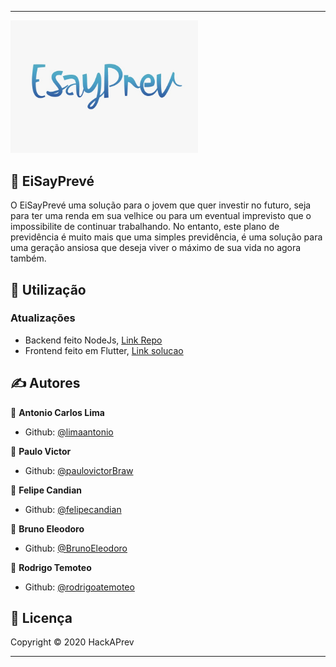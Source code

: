 

--------------------------------------------------------------------

<img src="https://raw.githubusercontent.com/BrunoEleodoro/hackaprev/master/assets/hack-a-prev-logo.jpg" width="300px"/>

## 📖 EiSayPrevé

O EiSayPrevé uma solução para o jovem que quer investir no futuro, seja para ter uma renda em sua velhice ou para um eventual imprevisto que o impossibilite de  continuar  trabalhando.  No  entanto,  este plano  de  previdência  é  muito  mais que  uma  simples  previdência,  é  uma  solução  para  uma  geração  ansiosa  que deseja viver o máximo de sua vida no agora também.


## 🚀 Utilização

<h3>Atualizações</h3>
<ul>
	<li>Backend feito NodeJs, <a href="https://github.com/limaantonio/hackaprev_backend" target="_blank">Link Repo</a></li>
	<li>Frontend feito em Flutter, <a href="https://brunoeleodoro.github.io/hackaprev/" target="_blank">Link solucao</a></li>
</ul>

## ✍ Autores

👤 **Antonio Carlos Lima**

* Github: [@limaantonio](https://github.com/limaantonio)

👤 **Paulo Victor**

* Github: [@paulovictorBraw](https://github.com/paulovictorBraw)

👤 **Felipe Candian**

* Github: [@felipecandian]( https://github.com/felipecandian)

👤 **Bruno Eleodoro**

* Github: [@BrunoEleodoro]( https://github.com/BrunoEleodoro)

👤 **Rodrigo Temoteo**

* Github: [@rodrigoatemoteo]( https://github.com/rodrigoatemoteo)

## 📝 Licença

Copyright © 2020 HackAPrev<br />

***

